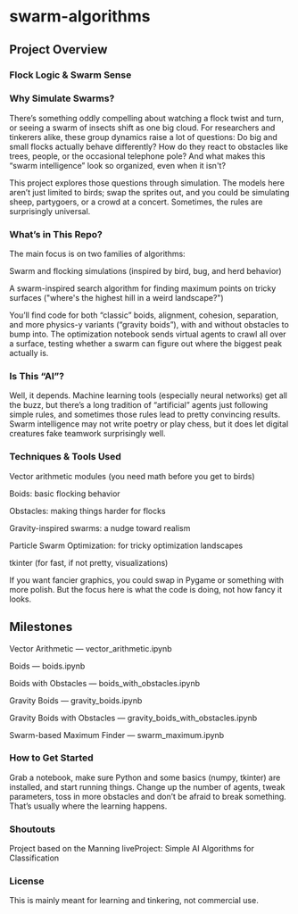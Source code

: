 # swarm-algorithms

## Project Overview
### Flock Logic & Swarm Sense
### Why Simulate Swarms?
There’s something oddly compelling about watching a flock twist and turn, or seeing a swarm of insects shift as one big cloud. For researchers and tinkerers alike, these group dynamics raise a lot of questions: Do big and small flocks actually behave differently? How do they react to obstacles like trees, people, or the occasional telephone pole? And what makes this “swarm intelligence” look so organized, even when it isn't?

This project explores those questions through simulation. The models here aren’t just limited to birds; swap the sprites out, and you could be simulating sheep, partygoers, or a crowd at a concert. Sometimes, the rules are surprisingly universal.

### What’s in This Repo?
The main focus is on two families of algorithms:

Swarm and flocking simulations (inspired by bird, bug, and herd behavior)

A swarm-inspired search algorithm for finding maximum points on tricky surfaces ("where's the highest hill in a weird landscape?")

You’ll find code for both “classic” boids, alignment, cohesion, separation, and more physics-y variants (“gravity boids”), with and without obstacles to bump into. The optimization notebook sends virtual agents to crawl all over a surface, testing whether a swarm can figure out where the biggest peak actually is.

### Is This “AI”?
Well, it depends. Machine learning tools (especially neural networks) get all the buzz, but there’s a long tradition of “artificial” agents just following simple rules, and sometimes those rules lead to pretty convincing results. Swarm intelligence may not write poetry or play chess, but it does let digital creatures fake teamwork surprisingly well.

### Techniques & Tools Used
Vector arithmetic modules (you need math before you get to birds)

Boids: basic flocking behavior

Obstacles: making things harder for flocks

Gravity-inspired swarms: a nudge toward realism

Particle Swarm Optimization: for tricky optimization landscapes

tkinter (for fast, if not pretty, visualizations)

If you want fancier graphics, you could swap in Pygame or something with more polish. But the focus here is what the code is doing, not how fancy it looks.

## Milestones
Vector Arithmetic — vector_arithmetic.ipynb

Boids — boids.ipynb

Boids with Obstacles — boids_with_obstacles.ipynb

Gravity Boids — gravity_boids.ipynb

Gravity Boids with Obstacles — gravity_boids_with_obstacles.ipynb

Swarm-based Maximum Finder — swarm_maximum.ipynb

### How to Get Started
Grab a notebook, make sure Python and some basics (numpy, tkinter) are installed, and start running things. Change up the number of agents, tweak parameters, toss in more obstacles and don’t be afraid to break something. That’s usually where the learning happens.

### Shoutouts
Project based on the Manning liveProject: Simple AI Algorithms for Classification

### License
This is mainly meant for learning and tinkering, not commercial use.
